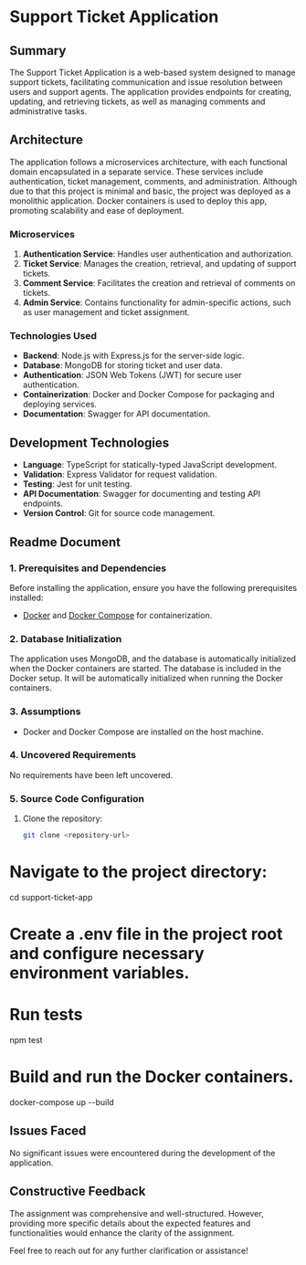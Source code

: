 # Support Ticket Application

## Summary

The Support Ticket Application is a web-based system designed to manage support tickets, facilitating communication and issue resolution between users and support agents. The application provides endpoints for creating, updating, and retrieving tickets, as well as managing comments and administrative tasks.

## Architecture

The application follows a microservices architecture, with each functional domain encapsulated in a separate service. These services include authentication, ticket management, comments, and administration. Although due to that this project is minimal and basic, the project was deployed as a monolithic application. Docker containers is used to deploy this app, promoting scalability and ease of deployment.

### Microservices

1. **Authentication Service**: Handles user authentication and authorization.
2. **Ticket Service**: Manages the creation, retrieval, and updating of support tickets.
3. **Comment Service**: Facilitates the creation and retrieval of comments on tickets.
4. **Admin Service**: Contains functionality for admin-specific actions, such as user management and ticket assignment.

### Technologies Used

- **Backend**: Node.js with Express.js for the server-side logic.
- **Database**: MongoDB for storing ticket and user data.
- **Authentication**: JSON Web Tokens (JWT) for secure user authentication.
- **Containerization**: Docker and Docker Compose for packaging and deploying services.
- **Documentation**: Swagger for API documentation.

## Development Technologies

- **Language**: TypeScript for statically-typed JavaScript development.
- **Validation**: Express Validator for request validation.
- **Testing**: Jest for unit testing.
- **API Documentation**: Swagger for documenting and testing API endpoints.
- **Version Control**: Git for source code management.

## Readme Document

### 1. Prerequisites and Dependencies

Before installing the application, ensure you have the following prerequisites installed:

- [Docker](https://www.docker.com/) and [Docker Compose](https://docs.docker.com/compose/) for containerization.

### 2. Database Initialization

The application uses MongoDB, and the database is automatically initialized when the Docker containers are started. The database is included in the Docker setup. It will be automatically initialized when running the Docker containers.

### 3. Assumptions

- Docker and Docker Compose are installed on the host machine.

### 4. Uncovered Requirements

No requirements have been left uncovered.

### 5. Source Code Configuration

1. Clone the repository:

   ```bash
   git clone <repository-url>
   ```

# Navigate to the project directory:

cd support-ticket-app

# Create a .env file in the project root and configure necessary environment variables.

# Run tests

npm test

# Build and run the Docker containers.

docker-compose up --build

## Issues Faced

No significant issues were encountered during the development of the application.

## Constructive Feedback

The assignment was comprehensive and well-structured. However, providing more specific details about the expected features and functionalities would enhance the clarity of the assignment.

Feel free to reach out for any further clarification or assistance!
